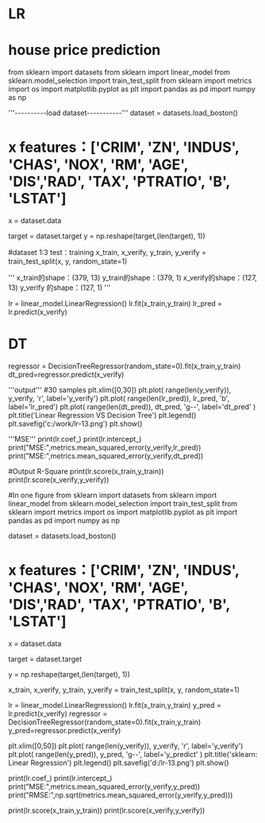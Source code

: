 # LR
# house price prediction
from sklearn import datasets
from sklearn import linear_model
from sklearn.model_selection import train_test_split
from sklearn import metrics
import os
import matplotlib.pyplot as plt
import pandas as pd
import numpy as np


'''----------load dataset-----------'''
dataset = datasets.load_boston()

# x features：['CRIM', 'ZN', 'INDUS', 'CHAS', 'NOX', 'RM', 'AGE', 'DIS','RAD', 'TAX', 'PTRATIO', 'B', 'LSTAT']
x = dataset.data

target = dataset.target
y = np.reshape(target,(len(target), 1))

#dataset 1:3 test：training
x_train, x_verify, y_train, y_verify = train_test_split(x, y, random_state=1)

'''
x_train的shape：(379, 13)
y_train的shape：(379, 1)
x_verify的shape：(127, 13)
y_verify 的shape：(127, 1)
'''

lr = linear_model.LinearRegression()
lr.fit(x_train,y_train)
lr_pred = lr.predict(x_verify)
# DT
regressor = DecisionTreeRegressor(random_state=0).fit(x_train,y_train)
dt_pred=regressor.predict(x_verify)



'''output'''
#30 samples
plt.xlim([0,30])
plt.plot( range(len(y_verify)), y_verify, 'r', label='y_verify')
plt.plot( range(len(lr_pred)), lr_pred, 'b', label='lr_pred')
plt.plot( range(len(dt_pred)), dt_pred, 'g--', label='dt_pred' )
plt.title('Linear Regression VS Decision Tree')
plt.legend()
plt.savefig('c:/work/lr-13.png')
plt.show()


'''MSE'''
print(lr.coef_)
print(lr.intercept_)
print("MSE:",metrics.mean_squared_error(y_verify,lr_pred))
print("MSE:",metrics.mean_squared_error(y_verify,dt_pred))


#Output R-Square
print(lr.score(x_train,y_train))
print(lr.score(x_verify,y_verify))



#In one figure
from sklearn import datasets
from sklearn import linear_model
from sklearn.model_selection import train_test_split
from sklearn import metrics
import os
import matplotlib.pyplot as plt
import pandas as pd
import numpy as np


dataset = datasets.load_boston()

# x features：['CRIM', 'ZN', 'INDUS', 'CHAS', 'NOX', 'RM', 'AGE', 'DIS','RAD', 'TAX', 'PTRATIO', 'B', 'LSTAT']
x = dataset.data

target = dataset.target

y = np.reshape(target,(len(target), 1))

x_train, x_verify, y_train, y_verify = train_test_split(x, y, random_state=1)


lr = linear_model.LinearRegression()
lr.fit(x_train,y_train)
y_pred = lr.predict(x_verify)
regressor = DecisionTreeRegressor(random_state=0).fit(x_train,y_train)
y_pred=regressor.predict(x_verify)



plt.xlim([0,50])
plt.plot( range(len(y_verify)), y_verify, 'r', label='y_verify')
plt.plot( range(len(y_pred)), y_pred, 'g--', label='y_predict' )
plt.title('sklearn: Linear Regression')
plt.legend()
plt.savefig('d:/lr-13.png')
plt.show()


print(lr.coef_)
print(lr.intercept_)
print("MSE:",metrics.mean_squared_error(y_verify,y_pred))
print("RMSE:",np.sqrt(metrics.mean_squared_error(y_verify,y_pred)))

print(lr.score(x_train,y_train))
print(lr.score(x_verify,y_verify))
